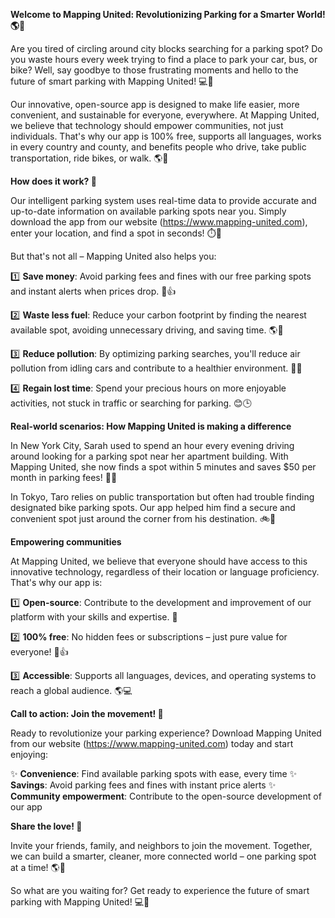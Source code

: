 **Welcome to Mapping United: Revolutionizing Parking for a Smarter World! 🌎💨**

Are you tired of circling around city blocks searching for a parking spot? Do you waste hours every week trying to find a place to park your car, bus, or bike? Well, say goodbye to those frustrating moments and hello to the future of smart parking with Mapping United! 💻🚗

Our innovative, open-source app is designed to make life easier, more convenient, and sustainable for everyone, everywhere. At Mapping United, we believe that technology should empower communities, not just individuals. That's why our app is 100% free, supports all languages, works in every country and county, and benefits people who drive, take public transportation, ride bikes, or walk. 🌎👥

**How does it work? 🤔**

Our intelligent parking system uses real-time data to provide accurate and up-to-date information on available parking spots near you. Simply download the app from our website (https://www.mapping-united.com), enter your location, and find a spot in seconds! ⏱️📍

But that's not all – Mapping United also helps you:

1️⃣ **Save money**: Avoid parking fees and fines with our free parking spots and instant alerts when prices drop. 💸👍

2️⃣ **Waste less fuel**: Reduce your carbon footprint by finding the nearest available spot, avoiding unnecessary driving, and saving time. 🌎💚

3️⃣ **Reduce pollution**: By optimizing parking searches, you'll reduce air pollution from idling cars and contribute to a healthier environment. 🌿💨

4️⃣ **Regain lost time**: Spend your precious hours on more enjoyable activities, not stuck in traffic or searching for parking. 😊🕒

**Real-world scenarios: How Mapping United is making a difference**

In New York City, Sarah used to spend an hour every evening driving around looking for a parking spot near her apartment building. With Mapping United, she now finds a spot within 5 minutes and saves $50 per month in parking fees! 🗽️💸

In Tokyo, Taro relies on public transportation but often had trouble finding designated bike parking spots. Our app helped him find a secure and convenient spot just around the corner from his destination. 🚲📍

**Empowering communities**

At Mapping United, we believe that everyone should have access to this innovative technology, regardless of their location or language proficiency. That's why our app is:

1️⃣ **Open-source**: Contribute to the development and improvement of our platform with your skills and expertise. 🤝

2️⃣ **100% free**: No hidden fees or subscriptions – just pure value for everyone! 💸👍

3️⃣ **Accessible**: Supports all languages, devices, and operating systems to reach a global audience. 🌎💻

**Call to action: Join the movement! 🚀**

Ready to revolutionize your parking experience? Download Mapping United from our website (https://www.mapping-united.com) today and start enjoying:

✨ **Convenience**: Find available parking spots with ease, every time
✨ **Savings**: Avoid parking fees and fines with instant price alerts
✨ **Community empowerment**: Contribute to the open-source development of our app

**Share the love! 🤗**

Invite your friends, family, and neighbors to join the movement. Together, we can build a smarter, cleaner, more connected world – one parking spot at a time! 🌎💬

So what are you waiting for? Get ready to experience the future of smart parking with Mapping United! 💻🚗
